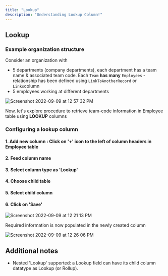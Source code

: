 ```yaml
---
title: "Lookup"
description: "Understanding Lookup Column!"
---
```


## Lookup

### Example organization structure
  
Consider an organization with
- 5 departments (company departments), each department has a team name & associated team code. Each `Team` **has many** `Employees` - relationship has been defined using `LinkToAnotherRecord` or `Links`column
- 5 employees working at different departments
  
  
![Screenshot 2022-09-09 at 12 57 32 PM](https://user-images.githubusercontent.com/86527202/189295738-a4197818-f7d7-4769-acad-13b6d05afe7e.png)
<!-- ![Screenshot 2022-09-09 at 12 18 40 PM](https://user-images.githubusercontent.com/86527202/189291758-21c81ec6-7967-45f1-b49c-b3b6f2701edc.png) -->
<!-- ![Screenshot 2022-09-09 at 12 19 16 PM](https://user-images.githubusercontent.com/86527202/189291766-f619078e-0881-4531-a3f8-ede22269f6fc.png) -->


Now, let's explore procedure to retrieve team-code information in Employee table using **LOOKUP** columns

### Configuring a lookup column
#### 1. Add new column : Click on '+' icon to the left of column headers in Employee table
#### 2. Feed column name
#### 3. Select column type as 'Lookup'
#### 4. Choose child table
#### 5. Select child column
#### 6. Click on 'Save'

![Screenshot 2022-09-09 at 12 21 13 PM](https://user-images.githubusercontent.com/86527202/189291720-642a6a96-0b3d-4eaa-886a-20d33a967644.png)


Required information is now populated in the newly created column
  
![Screenshot 2022-09-09 at 12 26 06 PM](https://user-images.githubusercontent.com/86527202/189291679-09503e32-9146-41fa-b28c-d900f2dc35a4.png)
  
  
## Additional notes
- Nested 'Lookup' supported: a Lookup field can have its child column datatype as Lookup (or Rollup).
